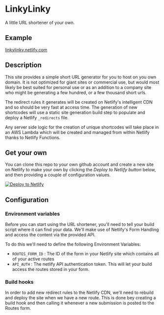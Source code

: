 # LinkyLinky

A little URL shortener of your own.


## Example

[linkylinky.netlify.com](https://linkylinky.netlify.com)


## Description

This site provides a simple short URL generator for you to host on you own domain. It is not optimized for giant sites or commercial use, but would most likely be best suited for personal use or as an addition to a company site who might be generating a few hundred, or a few thousand short urls.

The redirect rules it generates will be created on Netlify's intelligent CDN and so should be very fast at access time. The generation of new shortcodes will use a static site generation build step to populate and deploy a Netlify `_redirects` file.

Any server side logic for the creation of unique shortcodes will take place in an AWS Lambda which will be created and managed from within Netlify thanks to Netlify Functions.


## Get your own

You can clone this repo to your own github account and create a new site on Netlify to make your own by clicking the _Deploy to Netlify button_ below, and then providing a couple of configuration values.

[![Deploy to Netlify](https://www.netlify.com/img/deploy/button.svg)](https://app.netlify.com/start/deploy?repository=https://github.com/philhawksworth/linkylinky)



## Configuration


### Environment variables

Before you can start using the URL shortener, you'll need to tell your build script where it can find your data. We'll make use of Netlify's Form Handling and access the content via the provided API.

To do this we'll need to define the following Environment Variables:

- `ROUTES_FORM_ID` : The ID of the form in your Netlify site which contains all of your active routes
- `API_AUTH` : The netlify API authentication token. This will let your build access the routes stored in your form.


### Build hooks

In order to add new redirect rules to the Netlify CDN, we'll need to rebuild and deploy the site when we have a new route. This is done bey creating a build hook and then calling it whenever a new submission is posted to the Routes form.
